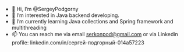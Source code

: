 - 👋 Hi, I’m @SergeyPodgorny
- 👀 I’m interested in Java backend developing.
- 🌱 I’m currently learning Java collections and Spring framework and multithreading
- 📫 You can reach me via email serkonpod@gmail.com or via Linkedin profile: linkedin.com/in/сергей-подгорный-014a57223

